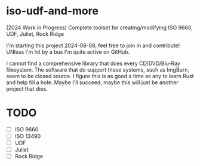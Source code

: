 # iso-udf-and-more
(2024 Work in Progress) Complete toolset for creating/modifying ISO 9660, UDF, Juliet, Rock Ridge

I'm starting this project 2024-08-08, feel free to join in and contribute! UNless I'm hit by a bus I'm quite active on GitHub.

I cannot find a comprehensive library that does every CD/DVD/Blu-Ray filesystem. The software that do support these systems, such as ImgBurn, seem to be closed source. I figure this is as good a time as any to learn Rust and help fill a hole. Maybe I'll succeed, maybe this will just be another project that dies.

# TODO

* [ ] ISO 9660
* [ ] ISO 13490
* [ ] UDF
* [ ] Juliet
* [ ] Rock Ridge